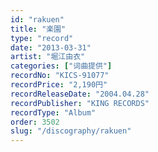 ```yaml
---
id: "rakuen"
title: "楽園"
type: "record"
date: "2013-03-31"
artist: "堀江由衣"
categories: ["词曲提供"]
recordNo: "KICS-91077"
recordPrice: "2,190円"
recordReleaseDate: "2004.04.28"
recordPublisher: "KING RECORDS"
recordType: "Album"
order: 3502
slug: "/discography/rakuen"
---
```




